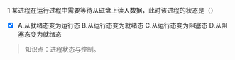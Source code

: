 1
某进程在运行过程中需要等待从磁盘上读入数据，此时该进程的状态是（）
- [x] A.从就绪态变为运行态 B.从运行态变为就绪态 C.从运行态变为阻塞态 D.从阻塞态变为就绪态

> 知识点：进程状态与控制。
